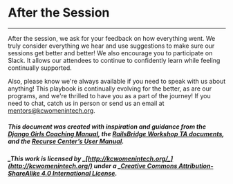 # After the Session

---

After the session, we ask for your feedback on how everything went. We truly consider everything we hear and use suggestions to make sure our sessions get better and better! We also encourage you to participate on Slack. It allows our attendees to continue to confidently learn while feeling continually supported.

Also, please know we're always available if you need to speak with us about anything! This playbook is continually evolving for the better, as are our programs, and we're thrilled to have you as a part of the journey! If you need to chat, catch us in person or send us an email at [mentors@kcwomenintech.org](mailto:mentors@kcwomenintech.org).

##### _This document was created with inspiration and guidance from the _[_Django Girls Coaching Manual_](https://coach.djangogirls.org/)_, the _[_RailsBridge Workshop TA documents_](http://docs.railsbridge.org/workshop/ta_cheat_sheet)_, and the _[_Recurse Center’s User Manual_](https://www.recurse.com/manual)_._

##### _This work is licensed by _[_http://kcwomenintech.org/_](http://kcwomenintech.org/)_ under a _[Creative Commons Attribution-ShareAlike 4.0 International License](http://creativecommons.org/licenses/by-sa/4.0/).



